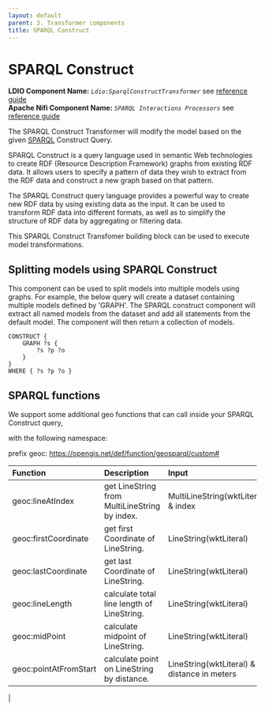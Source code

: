 ```yaml
---
layout: default
parent: 3. Transformer components
title: SPARQL Construct
---
```


# SPARQL Construct

<b>LDIO Component Name:</b> <i>`Ldio:SparqlConstructTransformer`</i> see [reference guide](https://informatievlaanderen.github.io/VSDS-Linked-Data-Interactions/ldio/ldio-transformers/ldio-sparql-construct) <br>
<b>Apache Nifi Component Name:</b> <i>`SPARQL Interactions Processors`</i> see [reference guide](https://s01.oss.sonatype.org/#nexus-search;gav~be.vlaanderen.informatievlaanderen.ldes.ldi.nifi~sparql-interactions-processor~~~~kw,versionexpand)



The SPARQL Construct Transformer will modify the model based on the given [SPARQL] Construct Query.

SPARQL Construct is a query language used in semantic Web technologies to create RDF (Resource Description Framework) graphs from existing RDF data. It allows users to specify a pattern of data they wish to extract from the RDF data and construct a new graph based on that pattern.

The SPARQL Construct query language provides a powerful way to create new RDF data by using existing data as the input. It can be used to transform RDF data into different formats, as well as to simplify the structure of RDF data by aggregating or filtering data.

This SPARQL Construct Transfomer building block can be used to execute model transformations. 

[SPARQL]: https://www.w3.org/TR/rdf-sparql-query/

## Splitting models using SPARQL Construct

This component can be used to split models into multiple models using graphs.
For example, the below query will create a dataset containing multiple models defined by 'GRAPH'.
The SPARQL construct component will extract all named models from the dataset and add all statements from the default model. 
The component will then return a collection of models.

```sparql
CONSTRUCT {
    GRAPH ?s {
        ?s ?p ?o
    }
}
WHERE { ?s ?p ?o }
```

## SPARQL functions

We support some additional geo functions that can call inside your SPARQL Construct query,

with the following namespace:

prefix geoc: <https://opengis.net/def/function/geosparql/custom#>




| Function               | Description                                                 | Input                                                  | Output                 |
|:-----------------------|:------------------------------------------------------------|:-------------------------------------------------------|:-----------------------|
| geoc:lineAtIndex       | get LineString from MultiLineString by index.               | MultiLineString(wktLiteral) & index                    | LineString(wktLiteral) |
| geoc:firstCoordinate   | get first Coordinate of LineString.                         | LineString(wktLiteral)                                 | Coordinate(wktLiteral) |
| geoc:lastCoordinate    | get last Coordinate of LineString.                          | LineString(wktLiteral)                                 | Coordinate(wktLiteral) |
| geoc:lineLength        | calculate total line length of LineString.                  | LineString(wktLiteral)                                 | distance in meters     |
| geoc:midPoint          | calculate midpoint of LineString.                           | LineString(wktLiteral)                                 | Coordinate(wktLiteral) |
| geoc:pointAtFromStart  | calculate point on LineString by distance.                  | LineString(wktLiteral) & distance in meters            | Coordinate(wktLiteral) |
|
